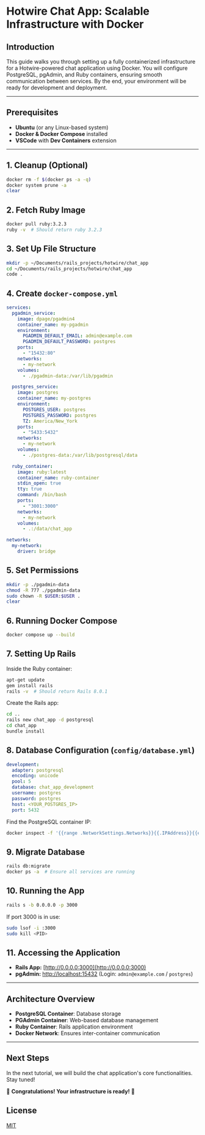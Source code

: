 # Hotwire Chat App: Scalable Infrastructure with Docker

## Introduction
This guide walks you through setting up a fully containerized infrastructure for a Hotwire-powered chat application using Docker. You will configure PostgreSQL, pgAdmin, and Ruby containers, ensuring smooth communication between services. By the end, your environment will be ready for development and deployment.

---

## Prerequisites
- **Ubuntu** (or any Linux-based system)
- **Docker & Docker Compose** installed
- **VSCode** with **Dev Containers** extension

---

## 1. Cleanup (Optional)
```sh
docker rm -f $(docker ps -a -q)
docker system prune -a
clear
```

## 2. Fetch Ruby Image
```sh
docker pull ruby:3.2.3
ruby -v  # Should return ruby 3.2.3
```

## 3. Set Up File Structure
```sh
mkdir -p ~/Documents/rails_projects/hotwire/chat_app
cd ~/Documents/rails_projects/hotwire/chat_app
code .
```

## 4. Create `docker-compose.yml`
```yaml
services:
  pgadmin_service:
    image: dpage/pgadmin4
    container_name: my-pgadmin
    environment:
      PGADMIN_DEFAULT_EMAIL: admin@example.com
      PGADMIN_DEFAULT_PASSWORD: postgres
    ports:
      - "15432:80"
    networks:
      - my-network
    volumes:
      - ./pgadmin-data:/var/lib/pgadmin

  postgres_service:
    image: postgres
    container_name: my-postgres
    environment:
      POSTGRES_USER: postgres
      POSTGRES_PASSWORD: postgres
      TZ: America/New_York
    ports:
      - "5433:5432"
    networks:
      - my-network
    volumes:
      - ./postgres-data:/var/lib/postgresql/data

  ruby_container:
    image: ruby:latest
    container_name: ruby-container
    stdin_open: true
    tty: true
    command: /bin/bash
    ports:
      - "3001:3000"
    networks:
      - my-network
    volumes:
      - .:/data/chat_app

networks:
  my-network:
    driver: bridge
```

## 5. Set Permissions
```sh
mkdir -p ./pgadmin-data
chmod -R 777 ./pgadmin-data
sudo chown -R $USER:$USER .
clear
```

## 6. Running Docker Compose
```sh
docker compose up --build
```

## 7. Setting Up Rails
Inside the Ruby container:
```sh
apt-get update 
gem install rails 
rails -v  # Should return Rails 8.0.1
```

Create the Rails app:
```sh
cd ..
rails new chat_app -d postgresql
cd chat_app
bundle install
```

## 8. Database Configuration (`config/database.yml`)
```yaml
development:
  adapter: postgresql
  encoding: unicode
  pool: 5
  database: chat_app_development
  username: postgres
  password: postgres
  host: <YOUR_POSTGRES_IP>
  port: 5432
```
Find the PostgreSQL container IP:
```sh
docker inspect -f '{{range .NetworkSettings.Networks}}{{.IPAddress}}{{end}}' my-postgres
```

## 9. Migrate Database
```sh
rails db:migrate
docker ps -a  # Ensure all services are running
```

## 10. Running the App
```sh
rails s -b 0.0.0.0 -p 3000
```

If port 3000 is in use:
```sh
sudo lsof -i :3000
sudo kill <PID>
```

## 11. Accessing the Application
- **Rails App:** [http://0.0.0.0:3000](http://0.0.0.0:3000)
- **pgAdmin:** [http://localhost:15432](http://localhost:15432) (Login: `admin@example.com` / `postgres`)

---

## Architecture Overview
- **PostgreSQL Container**: Database storage
- **PGAdmin Container**: Web-based database management
- **Ruby Container**: Rails application environment
- **Docker Network**: Ensures inter-container communication

---

## Next Steps
In the next tutorial, we will build the chat application's core functionalities. Stay tuned!

🎉 **Congratulations! Your infrastructure is ready!** 🎉

## License

[MIT](https://choosealicense.com/licenses/mit/)

